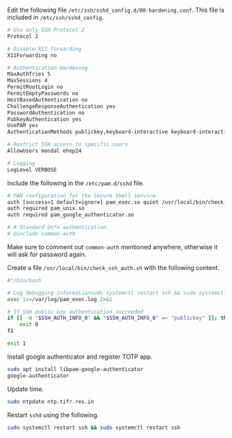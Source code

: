 Edit the following file `/etc/ssh/sshd_config.d/00-hardening.conf`. This file is included in `/etc/ssh/sshd_config`.
```BASH
# Use only SSH Protocol 2
Protocol 2

# Disable X11 forwarding
X11Forwarding no

# Authentication Hardening
MaxAuthTries 5
MaxSessions 4
PermitRootLogin no
PermitEmptyPasswords no
HostBasedAuthentication no
ChallengeResponseAuthentication yes
PasswordAuthentication no
PubkeyAuthentication yes
UsePAM yes
AuthenticationMethods publickey,keyboard-interactive keyboard-interactive

# Restrict SSH access to specific users
AllowUsers mondal ehep24

# Logging
LogLevel VERBOSE
```

Include the following in the `/etc/pam.d/sshd` file.
```BASH
# PAM configuration for the Secure Shell service
auth [success=1 default=ignore] pam_exec.so quiet /usr/local/bin/check_ssh_auth.sh
auth required pam_unix.so
auth required pam_google_authenticator.so

# # Standard Un*x authentication.
# @include common-auth
```
Make sure to comment out `common-auth` mentioned anywhere, otherwise it will ask for password again.

Create a file `/usr/local/bin/check_ssh_auth.sh` with the following content.
```BASH
#!/bin/bash

# Log debugging informationsudo systemctl restart ssh && sudo systemctl restart ssh
exec 1>>/var/log/pam_exec.log 2>&1

# If SSH public key authentication succeeded
if [[ -n "$SSH_AUTH_INFO_0" && "$SSH_AUTH_INFO_0" =~ "publickey" ]]; then
    exit 0
fi

exit 1
```

Install google authenticator and register TOTP app.
```BASH
sudo apt install libpam-google-authenticator
google-authenticator
```

Update time.
```BASH
sudo ntpdate ntp.tifr.res.in
```

Restart `sshd` using the following.
```BASH
sudo systemctl restart ssh && sudo systemctl restart ssh
```
